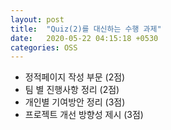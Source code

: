 ```yaml
---
layout: post
title:  "Quiz(2)를 대신하는 수행 과제"
date:   2020-05-22 04:15:18 +0530
categories: OSS
---
```

- 정적페이지 작성 부문 (2점)
- 팀 별 진행사항 정리 (2점)
- 개인별 기여방안 정리 (3점)
- 프로젝트 개선 방향성 제시 (3점)
